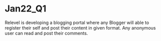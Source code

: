 # Jan22_Q1
Relevel is developing a blogging portal where any Blogger will able to register their self and post their content in given format.  Any anonymous user can read and post their comments.
